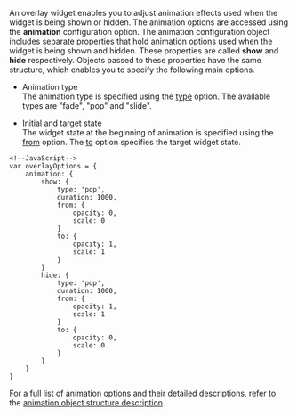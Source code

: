 <article data-show="Content/Applications/16_1/UIWidgets/OverlaysAnimation/markup.html,
        Content/Applications/16_1/UIWidgets/OverlaysAnimation/script.js,
        Content/Applications/16_1/UIWidgets/OverlaysAnimation/styles.css">

An overlay widget enables you to adjust animation effects used when the widget is being shown or hidden. The animation options are accessed using the **animation** configuration option. The animation configuration object includes separate properties that hold animation options used when the widget is being shown and hidden. These properties are called **show** and **hide** respectively. Objects passed to these properties have the same structure, which enables you to specify the following main options.

 - Animation type  
 The animation type is specified using the [type](/api-reference/50%20Common/Object%20Structures/animationConfig/type.md '/Documentation/ApiReference/Common/Object_Structures/animationConfig/#type') option. The available types are "fade", "pop" and "slide".

 - Initial and target state  
 The widget state at the beginning of animation is specified using the [from](/api-reference/50%20Common/Object%20Structures/animationConfig/from.md '/Documentation/ApiReference/Common/Object_Structures/animationConfig/#from') option. The [to](/api-reference/50%20Common/Object%20Structures/animationConfig/to.md '/Documentation/ApiReference/Common/Object_Structures/animationConfig/#to') option specifies the target widget state.

<!---->

    <!--JavaScript-->
    var overlayOptions = {
        animation: {
            show: {
                type: 'pop',
                duration: 1000,
                from: {
                    opacity: 0,
                    scale: 0
                }
                to: {
                    opacity: 1,
                    scale: 1
                }
            }
            hide: {
                type: 'pop',
                duration: 1000,
                from: {
                    opacity: 1,
                    scale: 1
                }
                to: {
                    opacity: 0,
                    scale: 0
                }
            }
        }
    }

For a full list of animation options and their detailed descriptions, refer to the [animation object structure description](/api-reference/50%20Common/Object%20Structures/animationConfig '/Documentation/ApiReference/Common/Object_Structures/animationConfig/').
</article>
